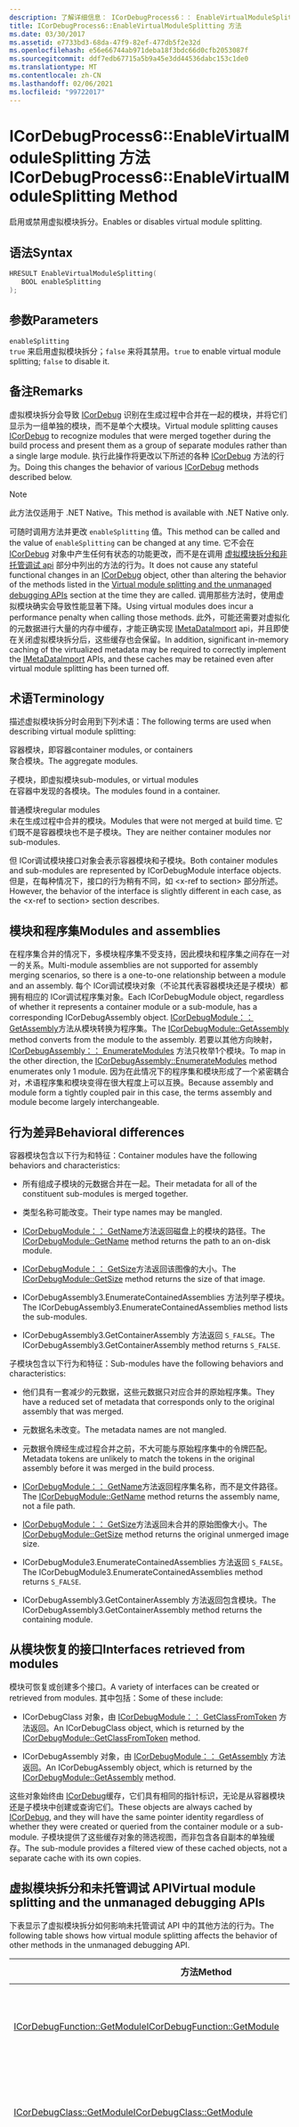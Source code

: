 ```yaml
---
description: 了解详细信息： ICorDebugProcess6：： EnableVirtualModuleSplitting 方法
title: ICorDebugProcess6::EnableVirtualModuleSplitting 方法
ms.date: 03/30/2017
ms.assetid: e7733bd3-68da-47f9-82ef-477db5f2e32d
ms.openlocfilehash: e56e66744ab971deba18f3bdc66d0cfb2053087f
ms.sourcegitcommit: ddf7edb67715a5b9a45e3dd44536dabc153c1de0
ms.translationtype: MT
ms.contentlocale: zh-CN
ms.lasthandoff: 02/06/2021
ms.locfileid: "99722017"
---
```

# <a name="icordebugprocess6enablevirtualmodulesplitting-method"></a><span data-ttu-id="835a5-103">ICorDebugProcess6::EnableVirtualModuleSplitting 方法</span><span class="sxs-lookup"><span data-stu-id="835a5-103">ICorDebugProcess6::EnableVirtualModuleSplitting Method</span></span>

<span data-ttu-id="835a5-104">启用或禁用虚拟模块拆分。</span><span class="sxs-lookup"><span data-stu-id="835a5-104">Enables or disables virtual module splitting.</span></span>  
  
## <a name="syntax"></a><span data-ttu-id="835a5-105">语法</span><span class="sxs-lookup"><span data-stu-id="835a5-105">Syntax</span></span>  
  
```cpp  
HRESULT EnableVirtualModuleSplitting(  
   BOOL enableSplitting  
);  
```  
  
## <a name="parameters"></a><span data-ttu-id="835a5-106">参数</span><span class="sxs-lookup"><span data-stu-id="835a5-106">Parameters</span></span>  

 `enableSplitting`  
 <span data-ttu-id="835a5-107">`true` 来启用虚拟模块拆分；`false` 来将其禁用。</span><span class="sxs-lookup"><span data-stu-id="835a5-107">`true` to enable virtual module splitting; `false` to disable it.</span></span>  
  
## <a name="remarks"></a><span data-ttu-id="835a5-108">备注</span><span class="sxs-lookup"><span data-stu-id="835a5-108">Remarks</span></span>  

 <span data-ttu-id="835a5-109">虚拟模块拆分会导致 [ICorDebug](icordebug-interface.md) 识别在生成过程中合并在一起的模块，并将它们显示为一组单独的模块，而不是单个大模块。</span><span class="sxs-lookup"><span data-stu-id="835a5-109">Virtual module splitting causes [ICorDebug](icordebug-interface.md) to recognize modules that were merged together during the build process and present them as a group of separate modules rather than a single large module.</span></span> <span data-ttu-id="835a5-110">执行此操作将更改以下所述的各种 [ICorDebug](icordebug-interface.md) 方法的行为。</span><span class="sxs-lookup"><span data-stu-id="835a5-110">Doing this changes the behavior of various [ICorDebug](icordebug-interface.md) methods described below.</span></span>  
  
> [!NOTE]
> <span data-ttu-id="835a5-111">此方法仅适用于 .NET Native。</span><span class="sxs-lookup"><span data-stu-id="835a5-111">This method is available with .NET Native only.</span></span>  
  
 <span data-ttu-id="835a5-112">可随时调用方法并更改 `enableSplitting` 值。</span><span class="sxs-lookup"><span data-stu-id="835a5-112">This method can be called and the value of `enableSplitting` can be changed at any time.</span></span> <span data-ttu-id="835a5-113">它不会在 [ICorDebug](icordebug-interface.md) 对象中产生任何有状态的功能更改，而不是在调用 [虚拟模块拆分和非托管调试 api](#APIs) 部分中列出的方法的行为。</span><span class="sxs-lookup"><span data-stu-id="835a5-113">It does not cause any stateful functional changes in an [ICorDebug](icordebug-interface.md) object, other than altering the behavior of the methods listed in the [Virtual module splitting and the unmanaged debugging APIs](#APIs) section at the time they are called.</span></span> <span data-ttu-id="835a5-114">调用那些方法时，使用虚拟模块确实会导致性能显著下降。</span><span class="sxs-lookup"><span data-stu-id="835a5-114">Using virtual modules does incur a performance penalty when calling those methods.</span></span> <span data-ttu-id="835a5-115">此外，可能还需要对虚拟化的元数据进行大量的内存中缓存，才能正确实现 [IMetaDataImport](../metadata/imetadataimport-interface.md) api，并且即使在关闭虚拟模块拆分后，这些缓存也会保留。</span><span class="sxs-lookup"><span data-stu-id="835a5-115">In addition, significant in-memory caching of the virtualized metadata may be required to correctly implement the [IMetaDataImport](../metadata/imetadataimport-interface.md) APIs, and these caches may be retained even after virtual module splitting has been turned off.</span></span>  
  
## <a name="terminology"></a><span data-ttu-id="835a5-116">术语</span><span class="sxs-lookup"><span data-stu-id="835a5-116">Terminology</span></span>  

 <span data-ttu-id="835a5-117">描述虚拟模块拆分时会用到下列术语：</span><span class="sxs-lookup"><span data-stu-id="835a5-117">The following terms are used when describing virtual module splitting:</span></span>  
  
 <span data-ttu-id="835a5-118">容器模块，即容器</span><span class="sxs-lookup"><span data-stu-id="835a5-118">container modules, or containers</span></span>  
 <span data-ttu-id="835a5-119">聚合模块。</span><span class="sxs-lookup"><span data-stu-id="835a5-119">The aggregate modules.</span></span>  
  
 <span data-ttu-id="835a5-120">子模块，即虚拟模块</span><span class="sxs-lookup"><span data-stu-id="835a5-120">sub-modules, or virtual modules</span></span>  
 <span data-ttu-id="835a5-121">在容器中发现的各模块。</span><span class="sxs-lookup"><span data-stu-id="835a5-121">The modules found in a container.</span></span>  
  
 <span data-ttu-id="835a5-122">普通模块</span><span class="sxs-lookup"><span data-stu-id="835a5-122">regular modules</span></span>  
 <span data-ttu-id="835a5-123">未在生成过程中合并的模块。</span><span class="sxs-lookup"><span data-stu-id="835a5-123">Modules that were not merged at build time.</span></span> <span data-ttu-id="835a5-124">它们既不是容器模块也不是子模块。</span><span class="sxs-lookup"><span data-stu-id="835a5-124">They are neither container modules nor sub-modules.</span></span>  
  
 <span data-ttu-id="835a5-125">但 ICor调试模块接口对象会表示容器模块和子模块。</span><span class="sxs-lookup"><span data-stu-id="835a5-125">Both container modules and sub-modules are represented by ICorDebugModule interface objects.</span></span> <span data-ttu-id="835a5-126">但是，在每种情况下，接口的行为稍有不同，如 \<x-ref to section> 部分所述。</span><span class="sxs-lookup"><span data-stu-id="835a5-126">However, the behavior of the interface is slightly different in each case, as the \<x-ref to section> section describes.</span></span>  
  
## <a name="modules-and-assemblies"></a><span data-ttu-id="835a5-127">模块和程序集</span><span class="sxs-lookup"><span data-stu-id="835a5-127">Modules and assemblies</span></span>  

 <span data-ttu-id="835a5-128">在程序集合并的情况下，多模块程序集不受支持，因此模块和程序集之间存在一对一的关系。</span><span class="sxs-lookup"><span data-stu-id="835a5-128">Multi-module assemblies are not supported for assembly merging scenarios, so there is a one-to-one relationship between a module and an assembly.</span></span> <span data-ttu-id="835a5-129">每个 ICor调试模块对象（不论其代表容器模块还是子模块）都拥有相应的 ICor调试程序集对象。</span><span class="sxs-lookup"><span data-stu-id="835a5-129">Each ICorDebugModule object, regardless of whether it represents a container module or a sub-module, has a corresponding ICorDebugAssembly object.</span></span> <span data-ttu-id="835a5-130">[ICorDebugModule：： GetAssembly](icordebugmodule-getassembly-method.md)方法从模块转换为程序集。</span><span class="sxs-lookup"><span data-stu-id="835a5-130">The [ICorDebugModule::GetAssembly](icordebugmodule-getassembly-method.md) method converts from the module to the assembly.</span></span> <span data-ttu-id="835a5-131">若要以其他方向映射， [ICorDebugAssembly：： EnumerateModules](icordebugassembly-enumeratemodules-method.md) 方法只枚举1个模块。</span><span class="sxs-lookup"><span data-stu-id="835a5-131">To map in the other direction, the [ICorDebugAssembly::EnumerateModules](icordebugassembly-enumeratemodules-method.md) method enumerates only 1 module.</span></span> <span data-ttu-id="835a5-132">因为在此情况下的程序集和模块形成了一个紧密耦合对，术语程序集和模块变得在很大程度上可以互换。</span><span class="sxs-lookup"><span data-stu-id="835a5-132">Because assembly and module form a tightly coupled pair in this case, the terms assembly and module become largely interchangeable.</span></span>  
  
## <a name="behavioral-differences"></a><span data-ttu-id="835a5-133">行为差异</span><span class="sxs-lookup"><span data-stu-id="835a5-133">Behavioral differences</span></span>  

 <span data-ttu-id="835a5-134">容器模块包含以下行为和特征：</span><span class="sxs-lookup"><span data-stu-id="835a5-134">Container modules have the following behaviors and characteristics:</span></span>  
  
- <span data-ttu-id="835a5-135">所有组成子模块的元数据合并在一起。</span><span class="sxs-lookup"><span data-stu-id="835a5-135">Their metadata for all of the constituent sub-modules is merged together.</span></span>  
  
- <span data-ttu-id="835a5-136">类型名称可能改变。</span><span class="sxs-lookup"><span data-stu-id="835a5-136">Their type names may be mangled.</span></span>  
  
- <span data-ttu-id="835a5-137">[ICorDebugModule：： GetName](icordebugmodule-getname-method.md)方法返回磁盘上的模块的路径。</span><span class="sxs-lookup"><span data-stu-id="835a5-137">The [ICorDebugModule::GetName](icordebugmodule-getname-method.md) method returns the path to an on-disk module.</span></span>  
  
- <span data-ttu-id="835a5-138">[ICorDebugModule：： GetSize](icordebugmodule-getsize-method.md)方法返回该图像的大小。</span><span class="sxs-lookup"><span data-stu-id="835a5-138">The [ICorDebugModule::GetSize](icordebugmodule-getsize-method.md) method returns the size of that image.</span></span>  
  
- <span data-ttu-id="835a5-139">ICorDebugAssembly3.EnumerateContainedAssemblies 方法列举子模块。</span><span class="sxs-lookup"><span data-stu-id="835a5-139">The ICorDebugAssembly3.EnumerateContainedAssemblies method lists the sub-modules.</span></span>  
  
- <span data-ttu-id="835a5-140">ICorDebugAssembly3.GetContainerAssembly 方法返回 `S_FALSE`。</span><span class="sxs-lookup"><span data-stu-id="835a5-140">The ICorDebugAssembly3.GetContainerAssembly method returns `S_FALSE`.</span></span>  
  
 <span data-ttu-id="835a5-141">子模块包含以下行为和特征：</span><span class="sxs-lookup"><span data-stu-id="835a5-141">Sub-modules have the following behaviors and characteristics:</span></span>  
  
- <span data-ttu-id="835a5-142">他们具有一套减少的元数据，这些元数据只对应合并的原始程序集。</span><span class="sxs-lookup"><span data-stu-id="835a5-142">They have a reduced set of metadata that corresponds only to the original assembly that was merged.</span></span>  
  
- <span data-ttu-id="835a5-143">元数据名未改变。</span><span class="sxs-lookup"><span data-stu-id="835a5-143">The metadata names are not mangled.</span></span>  
  
- <span data-ttu-id="835a5-144">元数据令牌经生成过程合并之前，不大可能与原始程序集中的令牌匹配。</span><span class="sxs-lookup"><span data-stu-id="835a5-144">Metadata tokens are unlikely to match the tokens in the original assembly before it was merged in the build process.</span></span>  
  
- <span data-ttu-id="835a5-145">[ICorDebugModule：： GetName](icordebugmodule-getname-method.md)方法返回程序集名称，而不是文件路径。</span><span class="sxs-lookup"><span data-stu-id="835a5-145">The [ICorDebugModule::GetName](icordebugmodule-getname-method.md) method returns the assembly name, not a file path.</span></span>  
  
- <span data-ttu-id="835a5-146">[ICorDebugModule：： GetSize](icordebugmodule-getsize-method.md)方法返回未合并的原始图像大小。</span><span class="sxs-lookup"><span data-stu-id="835a5-146">The [ICorDebugModule::GetSize](icordebugmodule-getsize-method.md) method returns the original unmerged image size.</span></span>  
  
- <span data-ttu-id="835a5-147">ICorDebugModule3.EnumerateContainedAssemblies 方法返回 `S_FALSE`。</span><span class="sxs-lookup"><span data-stu-id="835a5-147">The ICorDebugModule3.EnumerateContainedAssemblies method returns `S_FALSE`.</span></span>  
  
- <span data-ttu-id="835a5-148">ICorDebugAssembly3.GetContainerAssembly 方法返回包含模块。</span><span class="sxs-lookup"><span data-stu-id="835a5-148">The ICorDebugAssembly3.GetContainerAssembly method returns the containing module.</span></span>  
  
## <a name="interfaces-retrieved-from-modules"></a><span data-ttu-id="835a5-149">从模块恢复的接口</span><span class="sxs-lookup"><span data-stu-id="835a5-149">Interfaces retrieved from modules</span></span>  

 <span data-ttu-id="835a5-150">模块可恢复或创建多个接口。</span><span class="sxs-lookup"><span data-stu-id="835a5-150">A variety of interfaces can be created or retrieved from modules.</span></span> <span data-ttu-id="835a5-151">其中包括：</span><span class="sxs-lookup"><span data-stu-id="835a5-151">Some of these include:</span></span>  
  
- <span data-ttu-id="835a5-152">ICorDebugClass 对象，由 [ICorDebugModule：： GetClassFromToken](icordebugmodule-getclassfromtoken-method.md) 方法返回。</span><span class="sxs-lookup"><span data-stu-id="835a5-152">An ICorDebugClass object, which is returned by the [ICorDebugModule::GetClassFromToken](icordebugmodule-getclassfromtoken-method.md) method.</span></span>  
  
- <span data-ttu-id="835a5-153">ICorDebugAssembly 对象，由 [ICorDebugModule：： GetAssembly](icordebugmodule-getassembly-method.md) 方法返回。</span><span class="sxs-lookup"><span data-stu-id="835a5-153">An ICorDebugAssembly object, which is returned by the [ICorDebugModule::GetAssembly](icordebugmodule-getassembly-method.md) method.</span></span>  
  
 <span data-ttu-id="835a5-154">这些对象始终由 [ICorDebug](icordebug-interface.md)缓存，它们具有相同的指针标识，无论是从容器模块还是子模块中创建或查询它们。</span><span class="sxs-lookup"><span data-stu-id="835a5-154">These objects are always cached by [ICorDebug](icordebug-interface.md), and they will have the same pointer identity regardless of whether they were created or queried from the container module or a sub-module.</span></span> <span data-ttu-id="835a5-155">子模块提供了这些缓存对象的筛选视图，而非包含各自副本的单独缓存。</span><span class="sxs-lookup"><span data-stu-id="835a5-155">The sub-module provides a filtered view of these cached objects, not a separate cache with its own copies.</span></span>  
  
<a name="APIs"></a>

## <a name="virtual-module-splitting-and-the-unmanaged-debugging-apis"></a><span data-ttu-id="835a5-156">虚拟模块拆分和未托管调试 API</span><span class="sxs-lookup"><span data-stu-id="835a5-156">Virtual module splitting and the unmanaged debugging APIs</span></span>  

 <span data-ttu-id="835a5-157">下表显示了虚拟模块拆分如何影响未托管调试 API 中的其他方法的行为。</span><span class="sxs-lookup"><span data-stu-id="835a5-157">The following table shows how virtual module splitting affects the behavior of other methods in the unmanaged debugging API.</span></span>  
  
|<span data-ttu-id="835a5-158">方法</span><span class="sxs-lookup"><span data-stu-id="835a5-158">Method</span></span>|`enableSplitting` = `true`|`enableSplitting` = `false`|  
|------------|---------------------------------|----------------------------------|  
|[<span data-ttu-id="835a5-159">ICorDebugFunction::GetModule</span><span class="sxs-lookup"><span data-stu-id="835a5-159">ICorDebugFunction::GetModule</span></span>](icordebugfunction-getmodule-method.md)|<span data-ttu-id="835a5-160">返回最初定义该功能的子模块</span><span class="sxs-lookup"><span data-stu-id="835a5-160">Returns the sub-module this function was originally defined in</span></span>|<span data-ttu-id="835a5-161">返回该功能合并到的容器模块</span><span class="sxs-lookup"><span data-stu-id="835a5-161">Returns the container module this function was merged into</span></span>|  
|[<span data-ttu-id="835a5-162">ICorDebugClass::GetModule</span><span class="sxs-lookup"><span data-stu-id="835a5-162">ICorDebugClass::GetModule</span></span>](icordebugclass-getmodule-method.md)|<span data-ttu-id="835a5-163">返回最初定义该类的子模块。</span><span class="sxs-lookup"><span data-stu-id="835a5-163">Returns the sub-module this class was originally defined in.</span></span>|<span data-ttu-id="835a5-164">返回该类合并到的容器模块。</span><span class="sxs-lookup"><span data-stu-id="835a5-164">Returns the container module this class was merged into.</span></span>|  
|<span data-ttu-id="835a5-165">ICorDebugModuleDebugEvent::GetModule</span><span class="sxs-lookup"><span data-stu-id="835a5-165">ICorDebugModuleDebugEvent::GetModule</span></span>|<span data-ttu-id="835a5-166">返回加载的容器模块。</span><span class="sxs-lookup"><span data-stu-id="835a5-166">Returns the container module that was loaded.</span></span> <span data-ttu-id="835a5-167">不管此设置如何，子模块不会收到加载事件。</span><span class="sxs-lookup"><span data-stu-id="835a5-167">Sub-modules are not given load events regardless of this setting.</span></span>|<span data-ttu-id="835a5-168">返回加载的容器模块。</span><span class="sxs-lookup"><span data-stu-id="835a5-168">Returns the container module that was loaded.</span></span>|  
|[<span data-ttu-id="835a5-169">ICorDebugAppDomain::EnumerateAssemblies</span><span class="sxs-lookup"><span data-stu-id="835a5-169">ICorDebugAppDomain::EnumerateAssemblies</span></span>](icordebugappdomain-enumerateassemblies-method.md)|<span data-ttu-id="835a5-170">返回一组子程序集和普通程序集；不包含容器程序集。</span><span class="sxs-lookup"><span data-stu-id="835a5-170">Returns a list of sub-assemblies and regular assemblies; no container assemblies are included.</span></span> <span data-ttu-id="835a5-171">**注意：**  如果任何容器程序集缺少符号，则将不会枚举其任何子程序集。</span><span class="sxs-lookup"><span data-stu-id="835a5-171">**Note:**  If any container assembly is missing symbols, none of its sub-assemblies will be enumerated.</span></span> <span data-ttu-id="835a5-172">如果任一普通程序集缺少符号，则其可能被枚举或不枚举。</span><span class="sxs-lookup"><span data-stu-id="835a5-172">If any regular assembly is missing symbols, it may or may not be enumerated.</span></span>|<span data-ttu-id="835a5-173">返回一组子程序集和普通程序集；不包含子程序集。</span><span class="sxs-lookup"><span data-stu-id="835a5-173">Returns a list of container assemblies and regular assemblies; no sub-assemblies are included.</span></span> <span data-ttu-id="835a5-174">**注意：**  如果任何常规程序集缺少符号，则可以或不会枚举它。</span><span class="sxs-lookup"><span data-stu-id="835a5-174">**Note:**  If any regular assembly is missing symbols, it may or may not be enumerated.</span></span>|  
|<span data-ttu-id="835a5-175">) 仅当引用 IL 代码时， [ICorDebugCode：： GetCode](icordebugcode-getcode-method.md) (</span><span class="sxs-lookup"><span data-stu-id="835a5-175">[ICorDebugCode::GetCode](icordebugcode-getcode-method.md) (when referring to IL code only)</span></span>|<span data-ttu-id="835a5-176">返回可能在预合并程序集图像中有效的 IL。</span><span class="sxs-lookup"><span data-stu-id="835a5-176">Returns IL that would be valid in a pre-merge assembly image.</span></span> <span data-ttu-id="835a5-177">具体来说，当包含 IL 的虚拟模块未定义参考类型时，任一内联元数据令牌都可以作为 TypeRef 或 MemberRef 令牌。</span><span class="sxs-lookup"><span data-stu-id="835a5-177">Specifically, any inline metadata tokens will correctly be TypeRef or MemberRef tokens when the types being referred to are not defined in the virtual module containing the IL.</span></span> <span data-ttu-id="835a5-178">可以在对应的 virtual ICorDebugModule 对象的 [IMetaDataImport](../metadata/imetadataimport-interface.md) 对象中查找这些 TypeRef 或 MemberRef 标记。</span><span class="sxs-lookup"><span data-stu-id="835a5-178">These TypeRef or MemberRef tokens can be looked up in the [IMetaDataImport](../metadata/imetadataimport-interface.md) object for the corresponding virtual ICorDebugModule object.</span></span>|<span data-ttu-id="835a5-179">返回预合并程序集图像中的 IL。</span><span class="sxs-lookup"><span data-stu-id="835a5-179">Returns the IL in the post-merge assembly image.</span></span>|  
  
## <a name="requirements"></a><span data-ttu-id="835a5-180">要求</span><span class="sxs-lookup"><span data-stu-id="835a5-180">Requirements</span></span>  

 <span data-ttu-id="835a5-181">**平台：** 请参阅 [系统要求](../../get-started/system-requirements.md)。</span><span class="sxs-lookup"><span data-stu-id="835a5-181">**Platforms:** See [System Requirements](../../get-started/system-requirements.md).</span></span>  
  
 <span data-ttu-id="835a5-182">**标头**：CorDebug.idl、CorDebug.h</span><span class="sxs-lookup"><span data-stu-id="835a5-182">**Header:** CorDebug.idl, CorDebug.h</span></span>  
  
 <span data-ttu-id="835a5-183">**库：** CorGuids.lib</span><span class="sxs-lookup"><span data-stu-id="835a5-183">**Library:** CorGuids.lib</span></span>  
  
 <span data-ttu-id="835a5-184">**.NET Framework 版本：**[!INCLUDE[net_46_native](../../../../includes/net-46-native-md.md)]</span><span class="sxs-lookup"><span data-stu-id="835a5-184">**.NET Framework Versions:** [!INCLUDE[net_46_native](../../../../includes/net-46-native-md.md)]</span></span>  
  
## <a name="see-also"></a><span data-ttu-id="835a5-185">请参阅</span><span class="sxs-lookup"><span data-stu-id="835a5-185">See also</span></span>

- [<span data-ttu-id="835a5-186">“ICor调试进程6”接口</span><span class="sxs-lookup"><span data-stu-id="835a5-186">ICorDebugProcess6 Interface</span></span>](icordebugprocess6-interface.md)
- [<span data-ttu-id="835a5-187">调试接口</span><span class="sxs-lookup"><span data-stu-id="835a5-187">Debugging Interfaces</span></span>](debugging-interfaces.md)
